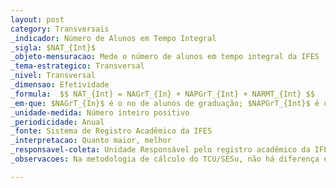 ```yaml
---
layout: post
category: Transversais
_indicador: Número de Alunos em Tempo Integral 
_sigla: $NAT_{Int}$
_objeto-mensuracao: Mede o número de alunos em tempo integral da IFES
_tema-estrategico: Transversal
_nivel: Transversal
_dimensao: Efetividade
_formula:  $$ NAT_{Int} = NAGrT_{In} + NAPGrT_{Int} + NARMT_{Int} $$
_em-que: $NAGrT_{In}$ é o no de alunos de graduação; $NAPGrT_{Int}$ é o no de alunos de pós-graduação; e $NARMT_{Int}$ é o no de alunos em residência médica, sendo, nos três casos, alunos em tempo integral.
_unidade-medida: Número inteiro positivo
_periodicidade: Anual
_fonte: Sistema de Registro Acadêmico da IFES
_interpretacao: Quanto maior, melhor
_responsavel-coleta: Unidade Responsável pelo registro acadêmico da IFES
_observacoes: Na metodologia de cálculo do TCU/SESu, não há diferença entre o cálculo do número de alunos em tempo integral da graduação para cursos novos e consolidados

---
```

